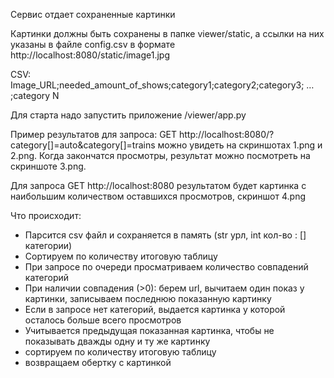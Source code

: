 Сервис отдает сохраненные картинки

Картинки должны быть сохранены в папке viewer/static, а
ссылки на них указаны в файле config.csv в формате 
http://localhost:8080/static/image1.jpg

CSV:
Image_URL;needed_amount_of_shows;category1;category2;category3; … ;category N


Для старта надо запустить приложение /viewer/app.py


Пример результатов для запроса:
GET http://localhost:8080/?category[]=auto&category[]=trains
можно увидеть на скриншотах 1.png и 2.png.
Когда закончатся просмотры, результат можно посмотреть на скриншоте 3.png.

Для запроса 
GET http://localhost:8080
результатом будет картинка с наибольшим количеством оставшихся просмотров,
скриншот 4.png


Что происходит:
- Парсится csv файл и сохраняется в память (str урл, int кол-во : [] категории)
- Сортируем по количеству итоговую таблицу
- При запросе по очереди просматриваем количество совпадений категорий
- При наличии совпадения (>0):
    берем url,
    вычитаем один показ у картинки, 
    записываем последнюю показанную картинку
- Если в запросе нет категорий, выдается картинка у которой осталось больше всего просмотров
- Учитывается предыдущая показанная картинка, чтобы не показывать дважды одну и ту же картинку
- сортируем по количеству итоговую таблицу
- возвращаем обертку с картинкой
